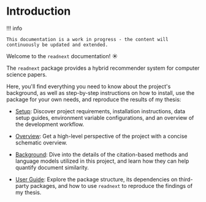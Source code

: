 # Introduction

!!! info

    This documentation is a work in progress - the content will continuously be updated and extended.

Welcome to the `readnext` documentation! ☀️

The `readnext` package provides a hybrid recommender system for computer science papers.

Here, you'll find everything you need to know about the project's background, as well as step-by-step instructions on how to install, use the package for your own needs, and reproduce the results of my thesis:

- [Setup](setup.md): Discover project requirements, installation instructions, data setup guides, environment variable configurations, and an overview of the development workflow.

- [Overview](overview.md): Get a high-level perspective of the project with a concise schematic overview.

- [Background](background.md): Dive into the details of the citation-based methods and language models utilized in this project, and learn how they can help quantify document similarity.

- [User Guide](user-guide.md): Explore the package structure, its dependencies on third-party packages, and how to use `readnext` to reproduce the findings of my thesis.
